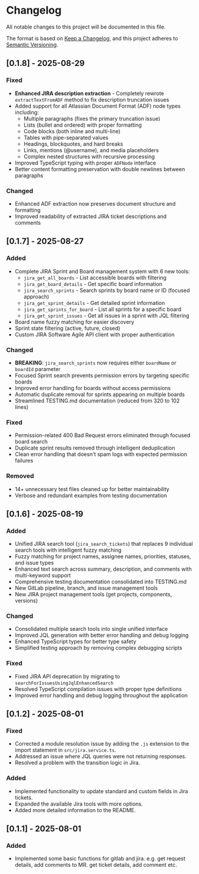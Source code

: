 # Changelog

All notable changes to this project will be documented in this file.

The format is based on [Keep a Changelog](https://keepachangelog.com/en/1.0.0/),
and this project adheres to [Semantic Versioning](https://semver.org/spec/v2.0.0.html).

## [0.1.8] - 2025-08-29

### Fixed
- **Enhanced JIRA description extraction** - Completely rewrote `extractTextFromADF` method to fix description truncation issues
- Added support for all Atlassian Document Format (ADF) node types including:
  - Multiple paragraphs (fixes the primary truncation issue)
  - Lists (bullet and ordered) with proper formatting
  - Code blocks (both inline and multi-line)
  - Tables with pipe-separated values
  - Headings, blockquotes, and hard breaks
  - Links, mentions (@username), and media placeholders
  - Complex nested structures with recursive processing
- Improved TypeScript typing with proper `ADFNode` interface
- Better content formatting preservation with double newlines between paragraphs

### Changed
- Enhanced ADF extraction now preserves document structure and formatting
- Improved readability of extracted JIRA ticket descriptions and comments

## [0.1.7] - 2025-08-27

### Added
- Complete JIRA Sprint and Board management system with 6 new tools:
  - `jira_get_all_boards` - List accessible boards with filtering
  - `jira_get_board_details` - Get specific board information
  - `jira_search_sprints` - Search sprints by board name or ID (focused approach)
  - `jira_get_sprint_details` - Get detailed sprint information
  - `jira_get_sprints_for_board` - List all sprints for a specific board
  - `jira_get_sprint_issues` - Get all issues in a sprint with JQL filtering
- Board name fuzzy matching for easier discovery
- Sprint state filtering (active, future, closed)
- Custom JIRA Software Agile API client with proper authentication

### Changed
- **BREAKING**: `jira_search_sprints` now requires either `boardName` or `boardId` parameter
- Focused Sprint search prevents permission errors by targeting specific boards
- Improved error handling for boards without access permissions
- Automatic duplicate removal for sprints appearing on multiple boards
- Streamlined TESTING.md documentation (reduced from 320 to 102 lines)

### Fixed
- Permission-related 400 Bad Request errors eliminated through focused board search
- Duplicate sprint results removed through intelligent deduplication
- Clean error handling that doesn't spam logs with expected permission failures

### Removed
- 14+ unnecessary test files cleaned up for better maintainability
- Verbose and redundant examples from testing documentation

## [0.1.6] - 2025-08-19

### Added
- Unified JIRA search tool (`jira_search_tickets`) that replaces 9 individual search tools with intelligent fuzzy matching
- Fuzzy matching for project names, assignee names, priorities, statuses, and issue types
- Enhanced text search across summary, description, and comments with multi-keyword support
- Comprehensive testing documentation consolidated into TESTING.md
- New GitLab pipeline, branch, and issue management tools
- New JIRA project management tools (get projects, components, versions)

### Changed
- Consolidated multiple search tools into single unified interface
- Improved JQL generation with better error handling and debug logging
- Enhanced TypeScript types for better type safety
- Simplified testing approach by removing complex debugging scripts

### Fixed
- Fixed JIRA API deprecation by migrating to `searchForIssuesUsingJqlEnhancedSearch`
- Resolved TypeScript compilation issues with proper type definitions
- Improved error handling and debug logging throughout the application

## [0.1.2] - 2025-08-01

### Fixed
- Corrected a module resolution issue by adding the `.js` extension to the import statement in `src/jira.service.ts`.
- Addressed an issue where JQL queries were not returning responses.
- Resolved a problem with the transition logic in Jira.

### Added
- Implemented functionality to update standard and custom fields in Jira tickets.
- Expanded the available Jira tools with more options.
- Added more detailed information to the README.


## [0.1.1] - 2025-08-01

### Added
- Implemented some basic functions for gitlab and jira. e.g. get request details, add comments to MR. get ticket details, add comment etc.
